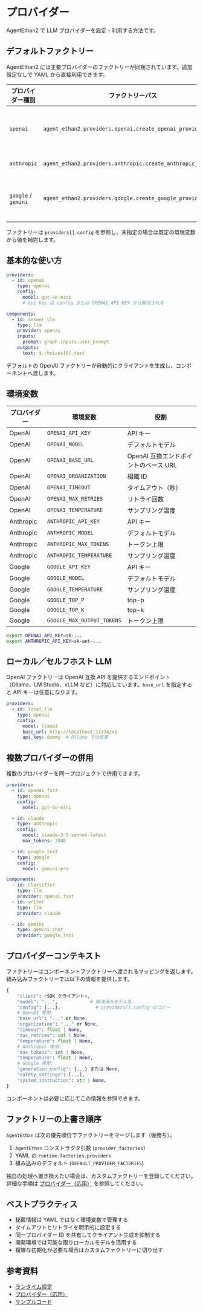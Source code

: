 # プロバイダー

AgentEthan2 で LLM プロバイダーを設定・利用する方法です。

## デフォルトファクトリー

AgentEthan2 には主要プロバイダーのファクトリーが同梱されています。追加設定なしで YAML から直接利用できます。

| プロバイダー種別 | ファクトリーパス | 主な設定キー |
| ---------------- | ---------------- | ------------- |
| `openai`         | `agent_ethan2.providers.openai.create_openai_provider` | `api_key`, `model`, `base_url`, `organization`, `timeout`, `max_retries`, `temperature` |
| `anthropic`      | `agent_ethan2.providers.anthropic.create_anthropic_provider` | `api_key`, `model`, `max_tokens`, `temperature` |
| `google` / `gemini` | `agent_ethan2.providers.google.create_google_provider` | `api_key`, `model`, `temperature`, `top_p`, `top_k`, `max_output_tokens`, `stop_sequences`, `safety_settings` |

ファクトリーは `providers[].config` を参照し、未指定の場合は既定の環境変数から値を補完します。

## 基本的な使い方

```yaml
providers:
  - id: openai
    type: openai
    config:
      model: gpt-4o-mini
      # api_key は config または OPENAI_API_KEY から解決される

components:
  - id: answer_llm
    type: llm
    provider: openai
    inputs:
      prompt: graph.inputs.user_prompt
    outputs:
      text: $.choices[0].text
```

デフォルトの OpenAI ファクトリーが自動的にクライアントを生成し、コンポーネントへ渡します。

## 環境変数

| プロバイダー | 環境変数 | 役割 |
| ------------ | -------- | ---- |
| OpenAI | `OPENAI_API_KEY` | API キー |
| OpenAI | `OPENAI_MODEL` | デフォルトモデル |
| OpenAI | `OPENAI_BASE_URL` | OpenAI 互換エンドポイントのベース URL |
| OpenAI | `OPENAI_ORGANIZATION` | 組織 ID |
| OpenAI | `OPENAI_TIMEOUT` | タイムアウト（秒） |
| OpenAI | `OPENAI_MAX_RETRIES` | リトライ回数 |
| OpenAI | `OPENAI_TEMPERATURE` | サンプリング温度 |
| Anthropic | `ANTHROPIC_API_KEY` | API キー |
| Anthropic | `ANTHROPIC_MODEL` | デフォルトモデル |
| Anthropic | `ANTHROPIC_MAX_TOKENS` | トークン上限 |
| Anthropic | `ANTHROPIC_TEMPERATURE` | サンプリング温度 |
| Google | `GOOGLE_API_KEY` | API キー |
| Google | `GOOGLE_MODEL` | デフォルトモデル |
| Google | `GOOGLE_TEMPERATURE` | サンプリング温度 |
| Google | `GOOGLE_TOP_P` | top-p |
| Google | `GOOGLE_TOP_K` | top-k |
| Google | `GOOGLE_MAX_OUTPUT_TOKENS` | トークン上限 |

```bash
export OPENAI_API_KEY=sk-...
export ANTHROPIC_API_KEY=sk-ant-...
```

## ローカル／セルフホスト LLM

OpenAI ファクトリーは OpenAI 互換 API を提供するエンドポイント（Ollama、LM Studio、vLLM など）に対応しています。`base_url` を指定すると API キーは任意になります。

```yaml
providers:
  - id: local_llm
    type: openai
    config:
      model: llama3
      base_url: http://localhost:11434/v1
      api_key: dummy  # Ollama では任意
```

## 複数プロバイダーの併用

複数のプロバイダーを同一プロジェクトで併用できます。

```yaml
providers:
  - id: openai_fast
    type: openai
    config:
      model: gpt-4o-mini

  - id: claude
    type: anthropic
    config:
      model: claude-3-5-sonnet-latest
      max_tokens: 2048

  - id: google_text
    type: google
    config:
      model: gemini-pro

components:
  - id: classifier
    type: llm
    provider: openai_fast
  - id: writer
    type: llm
    provider: claude

  - id: gemini
    type: gemini_chat
    provider: google_text
```

## プロバイダーコンテキスト

ファクトリーはコンポーネントファクトリーへ渡されるマッピングを返します。組み込みファクトリーでは以下の情報を提供します。

```python
{
    "client": <SDK クライアント>,
    "model": "...",            # 解決済みモデル名
    "config": {...},             # providers[].config のコピー
    # OpenAI 専用:
    "base_url": "..." or None,
    "organization": "..." or None,
    "timeout": float | None,
    "max_retries": int | None,
    "temperature": float | None,
    # Anthropic 専用:
    "max_tokens": int | None,
    "temperature": float | None,
    # Google 専用:
    "generation_config": {...} または None,
    "safety_settings": [...],
    "system_instruction": str | None,
}
```

コンポーネントは必要に応じてこの情報を参照できます。

## ファクトリーの上書き順序

`AgentEthan` は次の優先順位でファクトリーをマージします（後勝ち）。

1. `AgentEthan` コンストラクタ引数 (`provider_factories`)
2. YAML の `runtime.factories.providers`
3. 組み込みのデフォルト (`DEFAULT_PROVIDER_FACTORIES`)

独自の処理へ置き換えたい場合は、カスタムファクトリーを登録してください。詳細な手順は [プロバイダー（応用）](./providers-advanced.md) を参照してください。

## ベストプラクティス

- 秘匿情報は YAML ではなく環境変数で管理する
- タイムアウトとリトライを明示的に設定する
- 同一プロバイダー ID を共有してクライアント生成を抑制する
- 開発環境では可能な限りローカルモデルを活用する
- 複雑な初期化が必要な場合はカスタムファクトリーに切り出す

## 参考資料

- [ランタイム設定](./runtime-config.md)
- [プロバイダー（応用）](./providers-advanced.md)
- [サンプルコード](../examples/)
